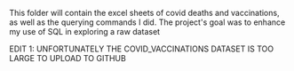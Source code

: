 This folder will contain the excel sheets of covid deaths and vaccinations, as well as the querying commands I did. The project's goal was to enhance my use of SQL in exploring a raw dataset

EDIT 1: UNFORTUNATELY THE COVID_VACCINATIONS DATASET IS TOO LARGE TO UPLOAD TO GITHUB
